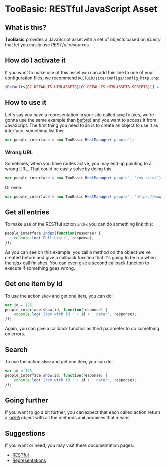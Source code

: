 # TooBasic: RESTful JavaScript Asset
## What is this?
__TooBasic__ provides a JavaScript asset with a set of objects based on _jQuery_
that let you easily use _RESTful_ resources.

## How do I activate it
If you want to make use of this asset you can add this line to one of your
configuration files, we recommend `ROOTDIR/site/configs/config_http.php`:
```php
$Defaults[GC_DEFAULTS_HTMLASSETS][GC_DEFAULTS_HTMLASSETS_SCRIPTS][] = 'toobasic_rest_asset';
```

## How to use it
Let's say you have a representation in your site called `people` (yes, we're gonna
use the same example than [before](../restful.md)) and you want to access it from
JavaScript.
The first thing you need to do is to create an object to use it as interface,
something list this:
```javascript
var people_interface = new TooBasic.RestManager('people');
```

### Wrong URL
Sometimes, when you have routes active, you may end up pointing to a wrong URL.
That could be easily solve by doing this:
```javascript
var people_interface = new TooBasic.RestManager('people', '/my_site/');
```
Or even:
```javascript
var people_interface = new TooBasic.RestManager('people', 'https://www.example.com/site/');
```

## Get all entries
To make use of the RESTful action `index` you can do something link this:
```javascript
people_interface.index(function(response) {
	console.log('Full List:', response);
});
```
As you can see on this example, you call a method on the object we've created
before and give a callback function that it's going to be run when the _ajax_ call
finishes.
You can even give a second callback function to execute if something goes wrong.

## Get one item by id
To use the action `show` and get one item, you can do:
```javascript
var id = 125;
people_interface.show(id, function(response) {
	console.log('Item with id ' + id + ' data:', response);
});
```
Again, you can give a callback function as third parameter to do something on
errors.

## Search
To use the action `show` and get one item, you can do:
```javascript
var id = 125;
people_interface.show(id, function(response) {
	console.log('Item with id ' + id + ' data:', response);
});
```




## Going further
If you want to go a bit further, you can expect that each called action return a
[`jqXHR`](http://api.jquery.com/jQuery.ajax/#jqXHR) object with all the methods
and promises that means.

## Suggestions
If you want or need, you may visit these documentation pages:

* [RESTful](../restful.md)
* [Representations](../representations.md)

<!--:GBSUMMARY:Services:3:RESTful:RESTful JavaScript Asset-->
